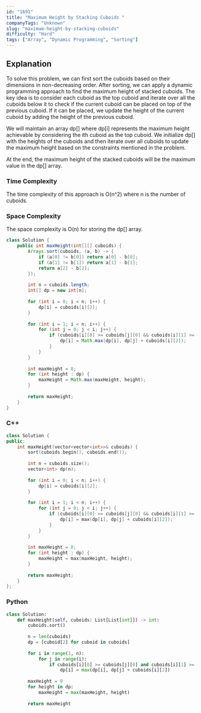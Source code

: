 ```yaml
---
id: "1691"
title: "Maximum Height by Stacking Cuboids "
companyTags: "Unknown"
slug: "maximum-height-by-stacking-cuboids"
difficulty: "Hard"
tags: ["Array", "Dynamic Programming", "Sorting"]
---
```


## Explanation
To solve this problem, we can first sort the cuboids based on their dimensions in non-decreasing order. After sorting, we can apply a dynamic programming approach to find the maximum height of stacked cuboids. The key idea is to consider each cuboid as the top cuboid and iterate over all the cuboids below it to check if the current cuboid can be placed on top of the previous cuboid. If it can be placed, we update the height of the current cuboid by adding the height of the previous cuboid.

We will maintain an array dp[] where dp[i] represents the maximum height achievable by considering the ith cuboid as the top cuboid. We initialize dp[] with the heights of the cuboids and then iterate over all cuboids to update the maximum height based on the constraints mentioned in the problem.

At the end, the maximum height of the stacked cuboids will be the maximum value in the dp[] array.

### Time Complexity
The time complexity of this approach is O(n^2) where n is the number of cuboids.

### Space Complexity
The space complexity is O(n) for storing the dp[] array.
```java
class Solution {
    public int maxHeight(int[][] cuboids) {
        Arrays.sort(cuboids, (a, b) -> {
            if (a[0] != b[0]) return a[0] - b[0];
            if (a[1] != b[1]) return a[1] - b[1];
            return a[2] - b[2];
        });
        
        int n = cuboids.length;
        int[] dp = new int[n];
        
        for (int i = 0; i < n; i++) {
            dp[i] = cuboids[i][2];
        }
        
        for (int i = 1; i < n; i++) {
            for (int j = 0; j < i; j++) {
                if (cuboids[i][0] >= cuboids[j][0] && cuboids[i][1] >= cuboids[j][1] && cuboids[i][2] >= cuboids[j][2]) {
                    dp[i] = Math.max(dp[i], dp[j] + cuboids[i][2]);
                }
            }
        }
        
        int maxHeight = 0;
        for (int height : dp) {
            maxHeight = Math.max(maxHeight, height);
        }
        
        return maxHeight;
    }
}
```

### C++
```cpp
class Solution {
public:
    int maxHeight(vector<vector<int>>& cuboids) {
        sort(cuboids.begin(), cuboids.end());
        
        int n = cuboids.size();
        vector<int> dp(n);
        
        for (int i = 0; i < n; i++) {
            dp[i] = cuboids[i][2];
        }
        
        for (int i = 1; i < n; i++) {
            for (int j = 0; j < i; j++) {
                if (cuboids[i][0] >= cuboids[j][0] && cuboids[i][1] >= cuboids[j][1] && cuboids[i][2] >= cuboids[j][2]) {
                    dp[i] = max(dp[i], dp[j] + cuboids[i][2]);
                }
            }
        }
        
        int maxHeight = 0;
        for (int height : dp) {
            maxHeight = max(maxHeight, height);
        }
        
        return maxHeight;
    }
};
```

### Python
```python
class Solution:
    def maxHeight(self, cuboids: List[List[int]]) -> int:
        cuboids.sort()
        
        n = len(cuboids)
        dp = [cuboid[2] for cuboid in cuboids]
        
        for i in range(1, n):
            for j in range(i):
                if cuboids[i][0] >= cuboids[j][0] and cuboids[i][1] >= cuboids[j][1] and cuboids[i][2] >= cuboids[j][2]:
                    dp[i] = max(dp[i], dp[j] + cuboids[i][2])
        
        maxHeight = 0
        for height in dp:
            maxHeight = max(maxHeight, height)
        
        return maxHeight
```